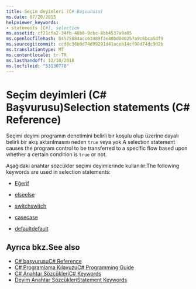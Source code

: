```yaml
---
title: Seçim deyimleri (C# Başvurusu)
ms.date: 07/20/2015
helpviewer_keywords:
- statements [C#], selection
ms.assetid: cf21cfa2-34fb-48b0-9cbc-8bb4537a9a05
ms.openlocfilehash: b4575884acc63489f3e40bd040257a9c6bca5df9
ms.sourcegitcommit: ccd8c36b0d74d99291d41aceb14cf98d74dc9d2b
ms.translationtype: MT
ms.contentlocale: tr-TR
ms.lasthandoff: 12/10/2018
ms.locfileid: "53130778"
---
```

# <a name="selection-statements-c-reference"></a><span data-ttu-id="dd420-102">Seçim deyimleri (C# Başvurusu)</span><span class="sxs-lookup"><span data-stu-id="dd420-102">Selection statements (C# Reference)</span></span>

<span data-ttu-id="dd420-103">Seçimi deyimi programın denetimini belirli bir koşulu olup üzerine dayalı belirli bir akış aktarılmasını neden `true` veya yok.</span><span class="sxs-lookup"><span data-stu-id="dd420-103">A selection statement causes the program control to be transferred to a specific flow based upon whether a certain condition is `true` or not.</span></span>

<span data-ttu-id="dd420-104">Aşağıdaki anahtar sözcükler seçimi deyimlerinde kullanılır:</span><span class="sxs-lookup"><span data-stu-id="dd420-104">The following keywords are used in selection statements:</span></span>

- [<span data-ttu-id="dd420-105">Eğer</span><span class="sxs-lookup"><span data-stu-id="dd420-105">if</span></span>](if-else.md)

- [<span data-ttu-id="dd420-106">else</span><span class="sxs-lookup"><span data-stu-id="dd420-106">else</span></span>](if-else.md)

- [<span data-ttu-id="dd420-107">switch</span><span class="sxs-lookup"><span data-stu-id="dd420-107">switch</span></span>](switch.md)

- [<span data-ttu-id="dd420-108">case</span><span class="sxs-lookup"><span data-stu-id="dd420-108">case</span></span>](switch.md)

- [<span data-ttu-id="dd420-109">default</span><span class="sxs-lookup"><span data-stu-id="dd420-109">default</span></span>](switch.md)

## <a name="see-also"></a><span data-ttu-id="dd420-110">Ayrıca bkz.</span><span class="sxs-lookup"><span data-stu-id="dd420-110">See also</span></span>

- [<span data-ttu-id="dd420-111">C# başvurusu</span><span class="sxs-lookup"><span data-stu-id="dd420-111">C# Reference</span></span>](../index.md)
- [<span data-ttu-id="dd420-112">C# Programlama Kılavuzu</span><span class="sxs-lookup"><span data-stu-id="dd420-112">C# Programming Guide</span></span>](../../programming-guide/index.md)
- [<span data-ttu-id="dd420-113">C# Anahtar Sözcükleri</span><span class="sxs-lookup"><span data-stu-id="dd420-113">C# Keywords</span></span>](index.md)
- [<span data-ttu-id="dd420-114">Deyim Anahtar Sözcükleri</span><span class="sxs-lookup"><span data-stu-id="dd420-114">Statement Keywords</span></span>](statement-keywords.md)